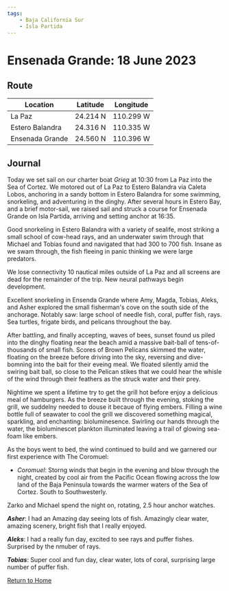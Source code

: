 ```yaml
---
tags:
    - Baja California Sur
    - Isla Partida
---
```


# Ensenada Grande: 18 June 2023

## Route

| Location | Latitude | Longitude |
|--|--|--|
| La Paz | 24.214 N | 110.299 W |
| Estero Balandra | 24.316 N | 110.335 W |
| Ensenada Grande | 24.560 N | 110.396 W |

## Journal

Today we set sail on our charter boat _Grieg_ at 10:30 from La Paz into the Sea of Cortez. We motored out of La Paz to Estero Balandra via Caleta Lobos, anchoring in a sandy bottom in Estero Balandra for some swimming, snorkeling, and adventuring in the dinghy. After several hours in Estero Bay, and a brief motor-sail, we raised sail and struck a course for Ensenada Grande on Isla Partida, arriving and setting anchor at 16:35.    

Good snorkeling in Estero Balandra with a variety of sealife, most striking a small school of cow-head rays, and an underwater swim through that Michael and Tobias found and navigated that had 300 to 700 fish. Insane as we swam through, the fish fleeing in panic thinking we were large predators.

We lose connectivity 10 nautical miles outside of La Paz and all screens are dead for the remainder of the trip. New neural pathways begin development.

Excellent snorkeling in Ensenda Grande where Amy, Magda, Tobias, Aleks, and Asher explored the small fisherman's cove on the south side of the anchorage. Notably saw: large school of needle fish, coral, puffer fish, rays. Sea turtles, frigate birds, and pelicans throughout the bay.

After battling, and finally accepting, waves of bees, sunset found us piled into the dinghy floating near the beach amid a massive bait-ball of tens-of-thousands of small fish. Scores of Brown Pelicans skimmed the water, floating on the breeze before driving into the sky, reversing and dive-bomning into the bait for their eveing meal. We floated silently amid the swiring bait ball, so close to the Pelican stikes that we could hear the whisle of the wind through their feathers as the struck water and their prey. 

Nightime we spent a lifetime try to get the grill hot before enjoy a delicious meal of hamburgers. As the breeze built through the evening, stoking the grill, we suddelny needed to douse it becaue of flying embers. Filling a wine bottle full of seawater to cool the grill we discovered something magical, sparkling, and enchanting: bioluminesence. Swirling our hands through the water, the bioluminescet plankton illuminated leaving a trail of glowing sea-foam like embers.

As the boys went to bed, the wind continued to build and we garnered our first experience with The Coromuel:

- _Coromuel_: Storng winds that begin in the evening and blow through the night, created by cool air from the Pacific Ocean flowing across the low land of the Baja Peninsula towards the warmer waters of the Sea of Cortez. South to Southwesterly.

 Zarko and Michael spend the night on, rotating, 2.5 hour anchor watches.

**_Asher_**: I had an Amazing day seeing lots of fish. Amazingly clear water, amazing scenery, bright fish that I really enjoyed.

**_Aleks_**: I had a really fun day, excited to see rays and puffer fishes. Surprised by the nmuber of rays.

**_Tobias_**: Super cool and fun day, clear water, lots of coral, surprising large number of puffer fish.

<!--- Below is navigation to home --->
 [Return to Home](index.md)